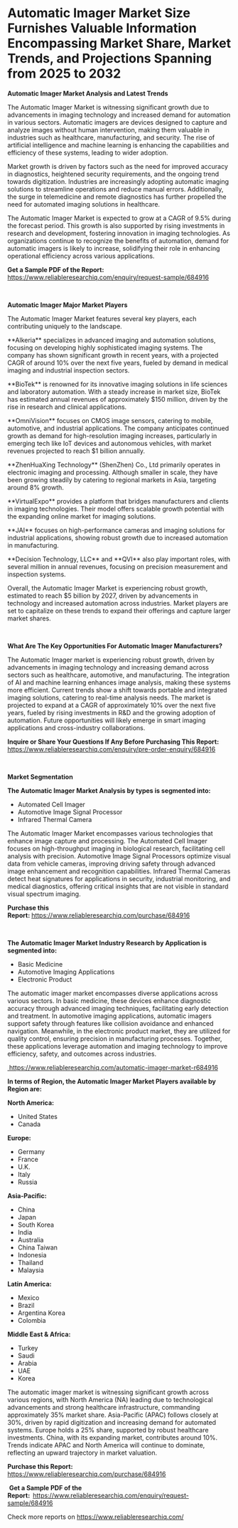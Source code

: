 <p><h1>Automatic Imager Market Size Furnishes Valuable Information Encompassing Market Share, Market Trends, and Projections Spanning from 2025 to 2032</h1></p><p><strong>Automatic Imager Market Analysis and Latest Trends</strong></p>
<p><p>The Automatic Imager Market is witnessing significant growth due to advancements in imaging technology and increased demand for automation in various sectors. Automatic imagers are devices designed to capture and analyze images without human intervention, making them valuable in industries such as healthcare, manufacturing, and security. The rise of artificial intelligence and machine learning is enhancing the capabilities and efficiency of these systems, leading to wider adoption.</p><p>Market growth is driven by factors such as the need for improved accuracy in diagnostics, heightened security requirements, and the ongoing trend towards digitization. Industries are increasingly adopting automatic imaging solutions to streamline operations and reduce manual errors. Additionally, the surge in telemedicine and remote diagnostics has further propelled the need for automated imaging solutions in healthcare.</p><p>The Automatic Imager Market is expected to grow at a CAGR of 9.5% during the forecast period. This growth is also supported by rising investments in research and development, fostering innovation in imaging technologies. As organizations continue to recognize the benefits of automation, demand for automatic imagers is likely to increase, solidifying their role in enhancing operational efficiency across various applications.</p></p>
<p><strong>Get a Sample PDF of the Report:&nbsp;</strong> <a href="https://www.reliableresearchiq.com/enquiry/request-sample/684916?utm_campaign=3128&utm_medium=2&utm_source=Github&utm_content=ia&utm_term=29032025&utm_id=automatic-imager">https://www.reliableresearchiq.com/enquiry/request-sample/684916</a></p>
<p>&nbsp;</p>
<p><strong>Automatic Imager Major Market Players</strong></p>
<p><p>The Automatic Imager Market features several key players, each contributing uniquely to the landscape. </p><p>**Alkeria** specializes in advanced imaging and automation solutions, focusing on developing highly sophisticated imaging systems. The company has shown significant growth in recent years, with a projected CAGR of around 10% over the next five years, fueled by demand in medical imaging and industrial inspection sectors.</p><p>**BioTek** is renowned for its innovative imaging solutions in life sciences and laboratory automation. With a steady increase in market size, BioTek has estimated annual revenues of approximately $150 million, driven by the rise in research and clinical applications.</p><p>**OmniVision** focuses on CMOS image sensors, catering to mobile, automotive, and industrial applications. The company anticipates continued growth as demand for high-resolution imaging increases, particularly in emerging tech like IoT devices and autonomous vehicles, with market revenues projected to reach $1 billion annually.</p><p>**ZhenHuaXing Technology** (ShenZhen) Co., Ltd primarily operates in electronic imaging and processing. Although smaller in scale, they have been growing steadily by catering to regional markets in Asia, targeting around 8% growth.</p><p>**VirtualExpo** provides a platform that bridges manufacturers and clients in imaging technologies. Their model offers scalable growth potential with the expanding online market for imaging solutions.</p><p>**JAI** focuses on high-performance cameras and imaging solutions for industrial applications, showing robust growth due to increased automation in manufacturing.</p><p>**Decision Technology, LLC** and **QVI** also play important roles, with several million in annual revenues, focusing on precision measurement and inspection systems.</p><p>Overall, the Automatic Imager Market is experiencing robust growth, estimated to reach $5 billion by 2027, driven by advancements in technology and increased automation across industries. Market players are set to capitalize on these trends to expand their offerings and capture larger market shares.</p></p>
<p>&nbsp;</p>
<p><strong>What Are The Key Opportunities For Automatic Imager Manufacturers?</strong></p>
<p><p>The Automatic Imager market is experiencing robust growth, driven by advancements in imaging technology and increasing demand across sectors such as healthcare, automotive, and manufacturing. The integration of AI and machine learning enhances image analysis, making these systems more efficient. Current trends show a shift towards portable and integrated imaging solutions, catering to real-time analysis needs. The market is projected to expand at a CAGR of approximately 10% over the next five years, fueled by rising investments in R&D and the growing adoption of automation. Future opportunities will likely emerge in smart imaging applications and cross-industry collaborations.</p></p>
<p><strong>Inquire or Share Your Questions If Any Before Purchasing This Report:</strong> <a href="https://www.reliableresearchiq.com/enquiry/pre-order-enquiry/684916?utm_campaign=3128&utm_medium=2&utm_source=Github&utm_content=ia&utm_term=29032025&utm_id=automatic-imager">https://www.reliableresearchiq.com/enquiry/pre-order-enquiry/684916</a></p>
<p>&nbsp;</p>
<p><strong>Market Segmentation</strong></p>
<p><strong>The Automatic Imager Market Analysis by types is segmented into:</strong></p>
<p><ul><li>Automated Cell Imager</li><li>Automotive Image Signal Processor</li><li>Infrared Thermal Camera</li></ul></p>
<p><p>The Automatic Imager Market encompasses various technologies that enhance image capture and processing. The Automated Cell Imager focuses on high-throughput imaging in biological research, facilitating cell analysis with precision. Automotive Image Signal Processors optimize visual data from vehicle cameras, improving driving safety through advanced image enhancement and recognition capabilities. Infrared Thermal Cameras detect heat signatures for applications in security, industrial monitoring, and medical diagnostics, offering critical insights that are not visible in standard visual spectrum imaging.</p></p>
<p><strong>Purchase this Report:&nbsp;</strong><a href="https://www.reliableresearchiq.com/purchase/684916?utm_campaign=3128&utm_medium=2&utm_source=Github&utm_content=ia&utm_term=29032025&utm_id=automatic-imager">https://www.reliableresearchiq.com/purchase/684916</a></p>
<p>&nbsp;</p>
<p><strong>The Automatic Imager Market Industry Research by Application is segmented into:</strong></p>
<p><ul><li>Basic Medicine</li><li>Automotive Imaging Applications</li><li>Electronic Product</li></ul></p>
<p><p>The automatic imager market encompasses diverse applications across various sectors. In basic medicine, these devices enhance diagnostic accuracy through advanced imaging techniques, facilitating early detection and treatment. In automotive imaging applications, automatic imagers support safety through features like collision avoidance and enhanced navigation. Meanwhile, in the electronic product market, they are utilized for quality control, ensuring precision in manufacturing processes. Together, these applications leverage automation and imaging technology to improve efficiency, safety, and outcomes across industries.</p></p>
<p><a href="https://www.reliableresearchiq.com/automatic-imager-market-r684916?utm_campaign=3128&utm_medium=2&utm_source=Github&utm_content=ia&utm_term=29032025&utm_id=automatic-imager">&nbsp;https://www.reliableresearchiq.com/automatic-imager-market-r684916</a></p>
<p><strong>In terms of Region, the Automatic Imager Market Players available by Region are:</strong></p>
<p>
    <p> <strong> North America: </strong>
        <ul>
            <li>United States</li>
            <li>Canada</li>
        </ul>
        </p> 
    <p> <strong> Europe: </strong>
        <ul>
            <li>Germany</li>
            <li>France</li>
            <li>U.K.</li>
            <li>Italy</li>
            <li>Russia</li>
        </ul>
        </p> 
    <p> <strong> Asia-Pacific: </strong>
        <ul>
            <li>China</li>
            <li>Japan</li>
            <li>South Korea</li>
            <li>India</li>
            <li>Australia</li>
            <li>China Taiwan</li>
            <li>Indonesia</li>
            <li>Thailand</li>
            <li>Malaysia</li>
        </ul>
        </p> 
    <p> <strong> Latin America: </strong>
        <ul>
            <li>Mexico</li>
            <li>Brazil</li>
            <li>Argentina Korea</li>
            <li>Colombia</li>
        </ul>
        </p> 
    <p> <strong> Middle East & Africa: </strong>
        <ul>
            <li>Turkey</li>
            <li>Saudi</li>
            <li>Arabia</li>
            <li>UAE</li>
            <li>Korea</li>
        </ul>
    </p>
    </p>
<p><p>The automatic imager market is witnessing significant growth across various regions, with North America (NA) leading due to technological advancements and strong healthcare infrastructure, commanding approximately 35% market share. Asia-Pacific (APAC) follows closely at 30%, driven by rapid digitization and increasing demand for automated systems. Europe holds a 25% share, supported by robust healthcare investments. China, with its expanding market, contributes around 10%. Trends indicate APAC and North America will continue to dominate, reflecting an upward trajectory in market valuation.</p></p>
<p><strong>Purchase this Report: </strong><a href="https://www.reliableresearchiq.com/purchase/684916?utm_campaign=3128&utm_medium=2&utm_source=Github&utm_content=ia&utm_term=29032025&utm_id=automatic-imager">https://www.reliableresearchiq.com/purchase/684916</a></p>
<p>&nbsp;<strong>Get a Sample PDF of the Report:&nbsp;&nbsp;</strong><a href="https://www.reliableresearchiq.com/enquiry/request-sample/684916?utm_campaign=3128&utm_medium=2&utm_source=Github&utm_content=ia&utm_term=29032025&utm_id=automatic-imager">https://www.reliableresearchiq.com/enquiry/request-sample/684916</a></p>
<p><strong></strong></p>
<p>Check more reports on <a href="https://www.reliableresearchiq.com/?utm_campaign=3128&utm_medium=2&utm_source=Github&utm_content=ia&utm_term=29032025&utm_id=automatic-imager">https://www.reliableresearchiq.com/</a></p>